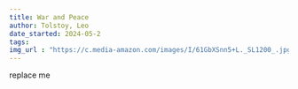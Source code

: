 ```yaml
---
title: War and Peace
author: Tolstoy, Leo
date_started: 2024-05-2
tags:  
img_url : "https://c.media-amazon.com/images/I/61GbXSnn5+L._SL1200_.jpg"
---
```

replace me
